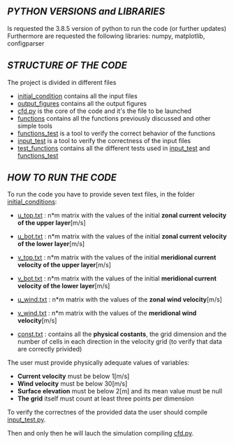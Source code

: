 ## _PYTHON VERSIONS and LIBRARIES_

Is requested the 3.8.5 version of python to run the code (or further updates)
Furthermore are requested the following libraries: numpy, matplotlib, configparser
## _STRUCTURE OF THE CODE_

The project is divided in different files

* [initial_condition](https://github.com/enricomoresco/Software-and-Computing-Repository/blob/main/initial_condition) contains all the input files
* [output_figures](https://github.com/enricomoresco/Software-and-Computing-Repository/blob/main/output_figures) contains all the output figures
* [cfd.py](https://github.com/enricomoresco/Software-and-Computing-Repository/blob/main/cfd.py) is the core of the code and it's the file to be launched
* [functions](https://github.com/enricomoresco/Software-and-Computing-Repository/blob/main/functions) contains all the functions previously discussed and other simple tools
* [functions_test](https://github.com/enricomoresco/Software-and-Computing-Repository/blob/main/functions_test) is a tool to verify the correct behavior of the functions
* [input_test](https://github.com/enricomoresco/Software-and-Computing-Repository/blob/main/input_test) is a tool to verify the correctness of the input files
* [test_functions](https://github.com/enricomoresco/Software-and-Computing-Repository/blob/main/test_functions) contains all the different tests used in [input_test](https://github.com/enricomoresco/Software-and-Computing-Repository/blob/main/input_test) and [functions_test](https://github.com/enricomoresco/Software-and-Computing-Repository/blob/main/functions_test)

## _HOW TO RUN THE CODE_

To run the code you have to provide seven text files, in the folder [initial_conditions](https://github.com/enricomoresco/Software-and-Computing-Repository/blob/main/initial_conditions):
* [u_top.txt](https://github.com/enricomoresco/Software-and-Computing-Repository/blob/main/initial_conditions/u_top.txt) : n*m matrix with the values of the initial **zonal current velocity of the upper layer**[m/s]
* [u_bot.txt](https://github.com/enricomoresco/Software-and-Computing-Repository/blob/main/initial_conditions/u_bot.txt) : n*m matrix with the values of the initial **zonal current velocity of the lower layer**[m/s]
 * [v_top.txt](https://github.com/enricomoresco/Software-and-Computing-Repository/blob/main/initial_conditions/v_top.txt) : n*m matrix with the values of the initial **meridional current velocity of the upper layer**[m/s]
* [v_bot.txt](https://github.com/enricomoresco/Software-and-Computing-Repository/blob/main/initial_conditions/v_bot.txt) : n*m matrix with the values of the initial **meridional current velocity of the lower layer**[m/s]
* [u_wind.txt](https://github.com/enricomoresco/Software-and-Computing-Repository/blob/main/initial_conditions/u_wind.txt) : n*m matrix with the values of the **zonal wind velocity**[m/s]
* [v_wind.txt](https://github.com/enricomoresco/Software-and-Computing-Repository/blob/main/initial_conditions/v_wind.txt) : n*m matrix with the values of the **meridional wind velocity**[m/s]

* [const.txt](https://github.com/enricomoresco/Software-and-Computing-Repository/blob/main/initial_conditions/const.txt) : contains all the **physical costants**, the grid dimension and the number of cells in each direction in the velocity grid (to verify that data are correctly privided)

The user must provide physically adequate values of variables:

* **Current velocity** must be below 1[m/s]
* **Wind velocity** must be below 30[m/s]
* **Surface elevation** must be below 2[m] and its mean value must be null
* **The grid** itself must count at least three points per dimension

To verify the correctnes of the provided data the user should compile [input_test.py](https://github.com/enricomoresco/Software-and-Computing-Repository/blob/main/input_test.py).

Then and only then he will lauch the simulation compiling [cfd.py](https://github.com/enricomoresco/Software-and-Computing-Repository/blob/main/cfd.py).























